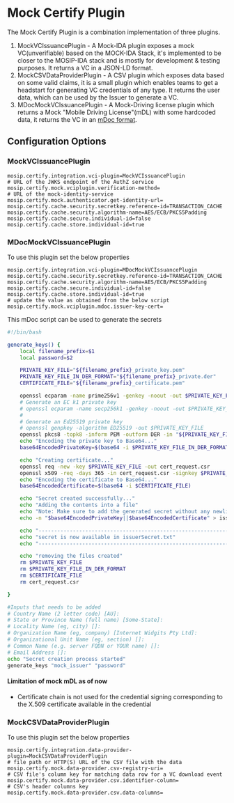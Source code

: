 # Mock Certify Plugin

The Mock Certify Plugin is a combination implementation of three plugins.

1. MockVCIssuancePlugin - A Mock-IDA plugin exposes a mock VC(unverifiable) based on the MOCK-IDA Stack, it's implemented to be closer to the MOSIP-IDA stack and is mostly for development & testing purposes. It returns a VC in a JSON-LD format.
2. MockCSVDataProviderPlugin - A CSV plugin which exposes data based on some valid claims, it is a small plugin which enables teams to get a headstart for generating VC credentials of any type. It returns the user data, which can be used by the Issuer to generate a VC.
3. MDocMockVCIssuancePlugin - A Mock-Driving license plugin which returns a Mock "Mobile Driving License"(mDL) with some hardcoded data, it returns the VC in an [mDoc format](https://openid.net/specs/openid-4-verifiable-credential-issuance-1_0-13.html#name-iso-mdl).


## Configuration Options

### MockVCIssuancePlugin

```properties
mosip.certify.integration.vci-plugin=MockVCIssuancePlugin
# URL of the JWKS endpoint of the AuthZ service
mosip.certify.mock.vciplugin.verification-method=
# URL of the mock-identity-service
mosip.certify.mock.authenticator.get-identity-url=
mosip.certify.cache.security.secretkey.reference-id=TRANSACTION_CACHE
mosip.certify.cache.security.algorithm-name=AES/ECB/PKCS5Padding
mosip.certify.cache.secure.individual-id=false
mosip.certify.cache.store.individual-id=true
```


### MDocMockVCIssuancePlugin

To use this plugin set the below properties

```properties
mosip.certify.integration.vci-plugin=MDocMockVCIssuancePlugin
mosip.certify.cache.security.secretkey.reference-id=TRANSACTION_CACHE
mosip.certify.cache.security.algorithm-name=AES/ECB/PKCS5Padding
mosip.certify.cache.secure.individual-id=false
mosip.certify.cache.store.individual-id=true
# update the value as obtained from the below script
mosip.certify.mock.vciplugin.mdoc.issuer-key-cert=
```

This mDoc script can be used to generate the secrets

```bash
#!/bin/bash

generate_keys() {
    local filename_prefix=$1
    local password=$2

    PRIVATE_KEY_FILE="${filename_prefix}_private_key.pem"
    PRIVATE_KEY_FILE_IN_DER_FORMAT="${filename_prefix}_private.der"
    CERTIFICATE_FILE="${filename_prefix}_certificate.pem"

    openssl ecparam -name prime256v1 -genkey -noout -out $PRIVATE_KEY_FILE
    # Generate an EC k1 private key
    # openssl ecparam -name secp256k1 -genkey -noout -out $PRIVATE_KEY_FILE
    #
    # Generate an Ed25519 private key
    # openssl genpkey -algorithm ED25519 -out $PRIVATE_KEY_FILE
    openssl pkcs8 -topk8 -inform PEM -outform DER -in "${PRIVATE_KEY_FILE}" -nocrypt -out "${PRIVATE_KEY_FILE_IN_DER_FORMAT}"
    echo "Encoding the private key to Base64..."
    base64EncodedPrivateKey=$(base64 -i $PRIVATE_KEY_FILE_IN_DER_FORMAT)

    echo "Creating certificate..."
    openssl req -new -key $PRIVATE_KEY_FILE -out cert_request.csr
    openssl x509 -req -days 365 -in cert_request.csr -signkey $PRIVATE_KEY_FILE -out $CERTIFICATE_FILE -passin pass:$password -extensions v3_req
    echo "Encoding the certificate to Base64..."
    base64EncodedCertificate=$(base64 -i $CERTIFICATE_FILE)

    echo "Secret created successfully..."
    echo "Adding the contents into a file"
    echo "Note: Make sure to add the generated secret without any newlines in the value, as new lines presence would cause issues when service loads the secret"
    echo -n "$base64EncodedPrivateKey||$base64EncodedCertificate" > issuerSecret.txt

    echo "------------------------------------------------------------------------------"
    echo "secret is now available in issuerSecret.txt"
    echo "------------------------------------------------------------------------------"

    echo "removing the files created"
    rm $PRIVATE_KEY_FILE
    rm $PRIVATE_KEY_FILE_IN_DER_FORMAT
    rm $CERTIFICATE_FILE
    rm cert_request.csr

}

#Inputs that needs to be added
# Country Name (2 letter code) [AU]:
# State or Province Name (full name) [Some-State]:
# Locality Name (eg, city) []:
# Organization Name (eg, company) [Internet Widgits Pty Ltd]:
# Organizational Unit Name (eg, section) []:
# Common Name (e.g. server FQDN or YOUR name) []:
# Email Address []:
echo "Secret creation process started"
generate_keys "mock_issuer" "password"
```

#### Limitation of mock mDL as of now

- Certificate chain is not used for the credential signing corresponding to the  X.509 certificate available in the credential


### MockCSVDataProviderPlugin

To use this plugin set the below properties

```properties
mosip.certify.integration.data-provider-plugin=MockCSVDataProviderPlugin
# file path or HTTP(S) URL of the CSV file with the data
mosip.certify.mock.data-provider.csv-registry-uri=
# CSV file's column key for matching data row for a VC download event
mosip.certify.mock.data-provider.csv.identifier-column=
# CSV's header columns key
mosip.certify.mock.data-provider.csv.data-columns=
```

